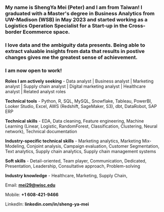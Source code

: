 ### My name is ShengYa Mei (Peter) and I am from Taiwan! I graduated with a Master's degree in Business Analytics from UW-Madison (WSB) in May 2023 and started working as a Logistics Operation Specialist for a Start-up in the Cross-border Ecommerce space. 
### I love data and the ambiguity data presents. Being able to extract valuable insights from data that results in postive changes gives me the greatest sense of achievement. 

### I am now open to work!

**Roles I am actively seeking** - Data analyst | Business analyst | Marketing analyst | Supply chain analyst | Digital marketing analyst | Healthcare analyst | Related analyst roles

**Technical tools** - Python, R, SQL, MySQL, Snowflake, Tableau, PowerBI, Looker Studio, Excel, AWS (Redshift, SageMaker, S3), dbt, DataRobot, SAP ERP

**Technical skills** - EDA, Data cleaning, Feature engineering, Machine Learning (Linear, Logistic, RandomForest, Classification, Clustering, Neural network), Technical documentation

**Industry-specific technical skills** - Marketing analytics, Marketing Mix-Modeling, Conjoint analysis, Campaign evaluation, Customer Segmentation, Text analytics, Supply chain analytics, Supply chain management systems

**Soft skills** - Detail-oriented, Team player, Communication, Dedicated, Presentation, Leadership, Consultative approach, Problem-solving

**Industry knowledge** - Healthcare, Marketing, Supply Chain, 



Email: **mei29@wisc.edu**

Mobile: **+1 608-421-9466**

LinkedIn: **linkedin.com/in/sheng-ya-mei**

<!---
Pmei0617/Pmei0617 is a ✨ special ✨ repository because its `README.md` (this file) appears on your GitHub profile.
You can click the Preview link to take a look at your changes.
--->
